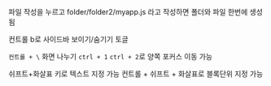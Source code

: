 파일 작성을 누르고 folder/folder2/myapp.js 라고 작성하면 폴더와 파일 한번에 생성됨

컨트롤 b로 사이드바 보이기/숨기기 토글

`컨트롤 + \` 화면 나누기
`ctrl + 1` `ctrl + 2`로 양쪽 포커스 이동 가능


쉬프트+화살표 키로 텍스트 지정 가능
컨트롤 + 쉬프트 + 화살표로 블록단위 지정 가능